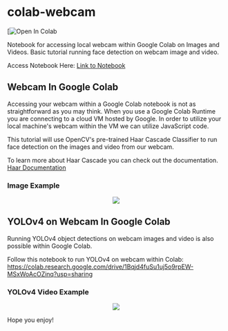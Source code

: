 # colab-webcam
[![Open In Colab](https://colab.research.google.com/github/vp1099/FaceDetection/blob/main/yolov4_webcam.ipynb)

Notebook for accessing local webcam within Google Colab on Images and Videos. Basic tutorial running face detection on webcam image and video.

Access Notebook Here: [Link to Notebook](https://colab.research.google.com/drive/1Bqjd4fuSu1uj5o9rpEW-MSxWoAcOZinq?usp=sharing)

## Webcam In Google Colab
Accessing your webcam within a Google Colab notebook is not as straightforward as you may think. When you use a Google Colab Runtime you are connecting to a cloud VM hosted by Google. In order to utilize your local machine's webcam within the VM we can utilize JavaScript code.

This tutorial will use OpenCV's pre-trained Haar Cascade Classifier to run face detection on the images and video from our webcam.

To learn more about Haar Cascade you can check out the documentation. [Haar Documentation](https://opencv-python-tutroals.readthedocs.io/en/latest/py_tutorials/py_objdetect/py_face_detection/py_face_detection.html)

### Image Example
<p align="center"><img src="image_example.png"\></p>


## YOLOv4 on Webcam In Google Colab
Running YOLOv4 object detections on webcam images and video is also possible within Google Colab.

Follow this notebook to run YOLOv4 on webcam within Colab: https://colab.research.google.com/drive/1Bqjd4fuSu1uj5o9rpEW-MSxWoAcOZinq?usp=sharing
### YOLOv4 Video Example
<p align="center"><img src="yolov4-webcam-demo.gif"\></p>

Hope you enjoy!
